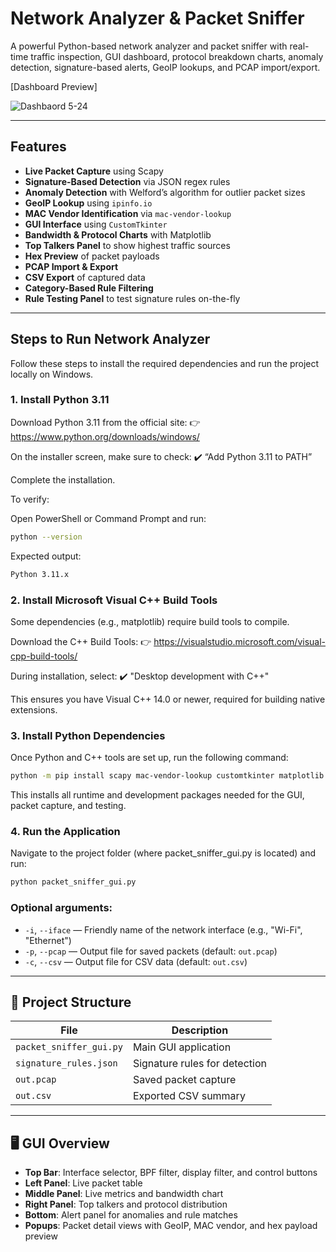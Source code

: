 #  Network Analyzer & Packet Sniffer

A powerful Python-based network analyzer and packet sniffer with real-time traffic inspection, GUI dashboard, protocol breakdown charts, anomaly detection, signature-based alerts, GeoIP lookups, and PCAP import/export.

[Dashboard Preview]


![Dashbaord 5-24](https://github.com/user-attachments/assets/fb26a918-c4f4-4938-9c0d-12e18117a0a9)


---

## Features

- **Live Packet Capture** using Scapy
- **Signature-Based Detection** via JSON regex rules
- **Anomaly Detection** with Welford’s algorithm for outlier packet sizes
- **GeoIP Lookup** using `ipinfo.io`
- **MAC Vendor Identification** via `mac-vendor-lookup`
- **GUI Interface** using `CustomTkinter`
- **Bandwidth & Protocol Charts** with Matplotlib
- **Top Talkers Panel** to show highest traffic sources
- **Hex Preview** of packet payloads
- **PCAP Import & Export**
- **CSV Export** of captured data
- **Category-Based Rule Filtering**
- **Rule Testing Panel** to test signature rules on-the-fly

---

## Steps to Run Network Analyzer
Follow these steps to install the required dependencies and run the project locally on Windows.
### 1. Install Python 3.11

   Download Python 3.11 from the official site:
    👉 https://www.python.org/downloads/windows/

  On the installer screen, make sure to check:
    ✔️ “Add Python 3.11 to PATH”

   Complete the installation.

To verify:

Open PowerShell or Command Prompt and run:
```bash
python --version
```

Expected output:
```bash
Python 3.11.x
```

### 2. Install Microsoft Visual C++ Build Tools

Some dependencies (e.g., matplotlib) require build tools to compile.

  Download the C++ Build Tools:
    👉 https://visualstudio.microsoft.com/visual-cpp-build-tools/

  During installation, select:
    ✔️ "Desktop development with C++"

  This ensures you have Visual C++ 14.0 or newer, required for building native extensions.

### 3. Install Python Dependencies

   Once Python and C++ tools are set up, run the following command:
```bash
python -m pip install scapy mac-vendor-lookup customtkinter matplotlib requests pytest hypothesis coverage --only-binary matplotlib
```
   This installs all runtime and development packages needed for the GUI, packet capture, and testing.

### 4. Run the Application
 
   Navigate to the project folder (where packet_sniffer_gui.py is located) and run:
```bash
python packet_sniffer_gui.py
```


### Optional arguments:
- `-i`, `--iface` — Friendly name of the network interface (e.g., "Wi-Fi", "Ethernet")
- `-p`, `--pcap` — Output file for saved packets (default: `out.pcap`)
- `-c`, `--csv` — Output file for CSV data (default: `out.csv`)

---

## 📁 Project Structure

| File | Description |
|------|-------------|
| `packet_sniffer_gui.py` | Main GUI application |
| `signature_rules.json` | Signature rules for detection |
| `out.pcap` | Saved packet capture |
| `out.csv` | Exported CSV summary |

---

## 🖥️ GUI Overview

- **Top Bar**: Interface selector, BPF filter, display filter, and control buttons
- **Left Panel**: Live packet table
- **Middle Panel**: Live metrics and bandwidth chart
- **Right Panel**: Top talkers and protocol distribution
- **Bottom**: Alert panel for anomalies and rule matches
- **Popups**: Packet detail views with GeoIP, MAC vendor, and hex payload preview


